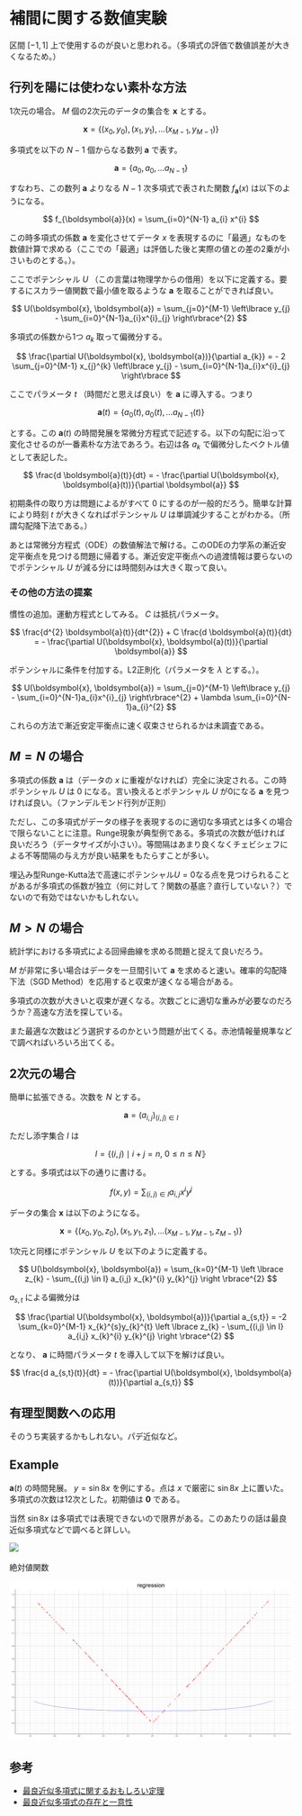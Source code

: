 # 補間に関する数値実験

区間 $[-1, 1]$ 上で使用するのが良いと思われる。（多項式の評価で数値誤差が大きくなるため。）

## 行列を陽には使わない素朴な方法

1次元の場合。 $M$ 個の2次元のデータの集合を $\boldsymbol{x}$ とする。

$$
\boldsymbol{x} = \left\lbrace(x_{0}, y_{0}), (x_{1}, y_{1}), \dots (x_{M-1}, y_{M-1}) \right\rbrace
$$

多項式を以下の $N-1$ 個からなる数列 $\boldsymbol{a}$ で表す。

$$
\boldsymbol{a} = \left\lbrace a_{0}, a_{0}, \dots a_{N-1} \right\rbrace
$$

すなわち、この数列 $\boldsymbol{a}$ よりなる $N-1$ 次多項式で表された関数 $f_{\boldsymbol{a}}(x)$ は以下のようになる。

$$
f_{\boldsymbol{a}}(x) = \sum_{i=0}^{N-1} a_{i} x^{i}
$$

この時多項式の係数 $\boldsymbol{a}$ を変化させてデータ $x$ を表現するのに「最適」なものを数値計算で求める（ここでの「最適」は評価した後と実際の値との差の2乗が小さいものとする。）。

ここでポテンシャル $U$ （この言葉は物理学からの借用）を以下に定義する。要するにスカラー値関数で最小値を取るような $\boldsymbol{a}$ を取ることができれば良い。

$$
U(\boldsymbol{x}, \boldsymbol{a}) = \sum_{j=0}^{M-1} \left\lbrace y_{j} - \sum_{i=0}^{N-1}a_{i}x^{i}_{j} \right\rbrace^{2}
$$

多項式の係数から1つ $a_{k}$ 取って偏微分する。

$$
\frac{\partial U(\boldsymbol{x}, \boldsymbol{a})}{\partial a_{k}} = - 2 \sum_{j=0}^{M-1} x_{j}^{k} \left\lbrace y_{j} - \sum_{i=0}^{N-1}a_{i}x^{i}_{j} \right\rbrace
$$

ここでパラメータ $t$ （時間だと思えば良い）を $\boldsymbol{a}$ に導入する。つまり

$$
\boldsymbol{a}(t) = \left\lbrace a_{0}(t), a_{0}(t), \dots a_{N-1}(t) \right\rbrace
$$

とする。この $\boldsymbol{a}(t)$ の時間発展を常微分方程式で記述する。以下の勾配に沿って変化させるのが一番素朴な方法であろう。右辺は各 $a_{k}$ で偏微分したベクトル値として表記した。

$$
\frac{d \boldsymbol{a}(t)}{dt} = - \frac{\partial U(\boldsymbol{x}, \boldsymbol{a}(t))}{\partial \boldsymbol{a}}
$$

初期条件の取り方は問題によるがすべて $0$ にするのが一般的だろう。簡単な計算により時刻 $t$ が大きくなればポテンシャル $U$ は単調減少することがわかる。（所謂勾配降下法である。）

あとは常微分方程式（ODE）の数値解法で解ける。このODEの力学系の漸近安定平衡点を見つける問題に帰着する。漸近安定平衡点への過渡情報は要らないのでポテンシャル $U$ が減る分には時間刻みは大きく取って良い。

### その他の方法の提案

慣性の追加。運動方程式としてみる。 $C$ は抵抗パラメータ。

$$
\frac{d^{2} \boldsymbol{a}(t)}{dt^{2}} + C \frac{d \boldsymbol{a}(t)}{dt} = - \frac{\partial U(\boldsymbol{x}, \boldsymbol{a}(t))}{\partial \boldsymbol{a}}
$$

ポテンシャルに条件を付加する。L2正則化（パラメータを $\lambda$ とする。）。

$$
U(\boldsymbol{x}, \boldsymbol{a}) = \sum_{j=0}^{M-1} \left\lbrace y_{j} - \sum_{i=0}^{N-1}a_{i}x^{i}_{j} \right\rbrace^{2} + \lambda \sum_{i=0}^{N-1}a_{i}^{2}
$$

これらの方法で漸近安定平衡点に速く収束させられるかは未調査である。

## $M=N$ の場合

多項式の係数 $\boldsymbol{a}$ は（データの $x$ に重複がなければ）完全に決定される。この時ポテンシャル $U$ は $0$ になる。言い換えるとポテンシャル $U$ が0になる $\boldsymbol{a}$ を見つければ良い。（ファンデルモンド行列が正則）

ただし、この多項式がデータの様子を表現するのに適切な多項式とは多くの場合で限らないことに注意。Runge現象が典型例である。多項式の次数が低ければ良いだろう（データサイズが小さい）。等間隔はあまり良くなくチェビシェフによる不等間隔の与え方が良い結果をもたらすことが多い。

埋込み型Runge-Kutta法で高速にポテンシャル$U = 0$なる点を見つけられることがあるが多項式の係数が独立（何に対して？関数の基底？直行していない？）でないので有効ではないかもしれない。

## $M>N$ の場合

統計学における多項式による回帰曲線を求める問題と捉えて良いだろう。

 $M$ が非常に多い場合はデータを一旦間引いて $\boldsymbol{a}$ を求めると速い。確率的勾配降下法（SGD Method）を応用すると収束が速くなる場合がある。

多項式の次数が大きいと収束が遅くなる。次数ごとに適切な重みが必要なのだろうか？高速な方法を探している。

また最適な次数はどう選択するのかという問題が出てくる。赤池情報量規準などで調べればいろいろ出てくる。

## 2次元の場合

簡単に拡張できる。次数を $N$ とする。

$$
\boldsymbol{a} = (a_{i,j})_{(i,j) \in I}
$$

ただし添字集合 $I$ は

$$
I = \lbrace (i, j) \mid i+j=n,\ 0 \le n \le N \rBrace
$$

とする。多項式は以下の通りに書ける。

$$
f(x,y) = \sum_{(i,j) \in I} a_{i,j} x^{i} y^{j}
$$

データの集合 $\boldsymbol{x}$ は以下のようになる。

$$
\boldsymbol{x} = \left\lbrace(x_{0}, y_{0}, z_{0}), (x_{1}, y_{1}, z_{1}), \dots (x_{M-1}, y_{M-1}, z_{M-1}) \right\rbrace
$$

1次元と同様にポテンシャル $U$ を以下のように定義する。

$$
U(\boldsymbol{x}, \boldsymbol{a}) = \sum_{k=0}^{M-1} \left \lbrace z_{k} - \sum_{(i,j) \in I} a_{i,j} x_{k}^{i} y_{k}^{j} \right \rbrace^{2}
$$

$a_{s,t}$ による偏微分は

$$
\frac{\partial U(\boldsymbol{x}, \boldsymbol{a})}{\partial a_{s,t}} = -2 \sum_{k=0}^{M-1} x_{k}^{s}y_{k}^{t} \left \lbrace z_{k} - \sum_{(i,j) \in I} a_{i,j} x_{k}^{i} y_{k}^{j} \right \rbrace^{2}
$$

となり、 $\boldsymbol{a}$ に時間パラメータ $t$ を導入して以下を解けば良い。

$$
\frac{d a_{s,t}(t)}{dt} = - \frac{\partial U(\boldsymbol{x}, \boldsymbol{a}(t))}{\partial a_{s,t}}
$$

## 有理型関数への応用

そのうち実装するかもしれない。パデ近似など。

## Example

$\boldsymbol{a}(t)$ の時間発展。 $y=\sin 8x$ を例にする。点は $x$ で厳密に $\sin 8x$ 上に置いた。多項式の次数は12次とした。初期値は $\boldsymbol{0}$ である。

当然 $\sin 8x$ は多項式では表現できないので限界がある。このあたりの話は最良近似多項式などで調べると詳しい。

![](images/sin8x.gif)

絶対値関数

![](images/abs.gif)

## 参考

- [最良近似多項式に関するおもしろい定理](https://manabitimes.jp/math/2741)
- [最良近似多項式の存在と一意性](http://www.misojiro.t.u-tokyo.ac.jp/~murota/lect-suchi/bestapprox130805.pdf)